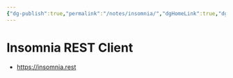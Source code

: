 ```yaml
---
{"dg-publish":true,"permalink":"/notes/insomnia/","dgHomeLink":true,"dgPassFrontmatter":false,"dgShowBacklinks":true,"dgShowLocalGraph":true}
---
```


# Insomnia REST Client

- <https://insomnia.rest>

